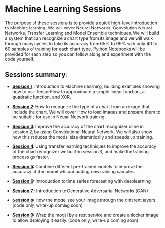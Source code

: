 # Machine Learning Sessions

The purpose of these sessions is to provide a quick high-level introduction to Machine learning, We will cover Neural Networks, Convolution Neural Networks, Transfer Learning and Model Ensemble techniques. We will build a system that can recognize a chart type from its image and we will walk through many cycles to take its accuracy from 65% to 99% with only 40 to 60 samples of training for each chart type. Python Notebooks will be provided for each step so you can follow along and experiment with the code yourself.

## Sessions summary:

* **[Session 1](https://github.com/mohmiim/MLIntroduction/tree/master/session-1/README.md "Session 1")**: 
   Introduction to Machine Learning, building examples showing how to use TensorFlow to approximate a simple linear function, a quadratic function, and XOR.

* **[Session 2](https://github.com/mohmiim/MLIntroduction/tree/master/session-2/README.md "Session 2")**: 
   How to recognize the type of a chart from an image that include the chart. We will cover How to load images and prepare them to be suitable for use in Neural Network training.
   
* **[Session 3](/session-3/README.md "Session 3")**:
   Improve the accuracy of the chart recognizer done in session 2, by using Convolutional Neural Network. We will also show how this reduces the model size dramatically and speeds up training.
   
* **[Session 4](https://github.com/mohmiim/MLIntroduction/blob/master/session-4 "Session 4")**:
   Using transfer learning techniques to improve the accuracy of the chart recognizer we built-in session 3, and make the training process go faster.
   
* **[Session 5](https://github.com/mohmiim/MLIntroduction/blob/master/session-5 "Session 5"):**
   Combine different pre-trained models to improve the accuracy of the model without adding new training samples.
   
* **[Session 6](https://github.com/mohmiim/MLIntroduction/tree/master/session-6):** Introduction to time series forecasting with deeplearning

* **[Session 7](https://github.com/mohmiim/MLIntroduction/tree/master/session-7) :** Introduction to Generative Adversarial Networks (GAN)
* **[Session 8](https://github.com/mohmiim/MLIntroduction/tree/master/Visualize "Session 6"):**
   How the model see your image through the different layers. (code only, write-up coming soon)
   
* **[Session 9](https://github.com/mohmiim/MLIntroduction/tree/master/ChartRecognitionRest "Session 7"):**
   Wrap the model by a rest service and create a docker image to allow deploying it easily. (code only, write-up coming soon)
   

